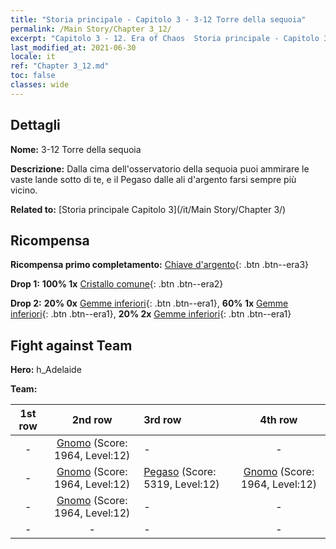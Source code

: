 ```yaml
---
title: "Storia principale - Capitolo 3 - 3-12 Torre della sequoia"
permalink: /Main Story/Chapter 3_12/
excerpt: "Capitolo 3 - 12. Era of Chaos  Storia principale - Capitolo 3_12. 3-12 Torre della sequoia"
last_modified_at: 2021-06-30
locale: it
ref: "Chapter 3_12.md"
toc: false
classes: wide
---
```


## Dettagli

 **Nome:** 3-12 Torre della sequoia

 **Descrizione:** Dalla cima dell'osservatorio della sequoia puoi ammirare le vaste lande sotto di te, e il Pegaso dalle ali d'argento farsi sempre più vicino.

 **Related to:** [Storia principale Capitolo 3](/it/Main Story/Chapter 3/)

## Ricompensa

 **Ricompensa primo completamento:** [Chiave d'argento](/ItemsIT/con_693/){: .btn .btn--era3}

 **Drop 1:** **100% 1x** [Cristallo comune](/ItemsIT/mat_11/){: .btn .btn--era2}

 **Drop 2:** **20% 0x** [Gemme inferiori](/ItemsIT/mat_4/){: .btn .btn--era1}, **60% 1x** [Gemme inferiori](/ItemsIT/mat_4/){: .btn .btn--era1}, **20% 2x** [Gemme inferiori](/ItemsIT/mat_4/){: .btn .btn--era1}


## Fight against Team
 **Hero:** h_Adelaide

 **Team:**


  | 1st row | 2nd row | 3rd row | 4th row |
  |:----:|:----:|:----|:----:|
  | - | [Gnomo](/it/units/Dwarf/) (Score: 1964, Level:12)  | - | - |
  | - | [Gnomo](/it/units/Dwarf/) (Score: 1964, Level:12)  | [Pegaso](/it/units/Pegasus/) (Score: 5319, Level:12)  | [Gnomo](/it/units/Dwarf/) (Score: 1964, Level:12)  |
  | - | [Gnomo](/it/units/Dwarf/) (Score: 1964, Level:12)  | - | - |
  | - | - | - | - |


